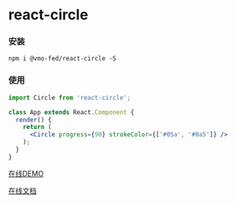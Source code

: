 # react-circle

### 安装

```shell
npm i @vmo-fed/react-circle -S
```

### 使用

```jsx
import Circle from 'react-circle';

class App extends React.Component {
  render() {
    return (
      <Circle progress={90} strokeColor={['#05a', '#0a5']} />
    );
  }
}
```

[在线DEMO](https://codesandbox.io/s/xv2kkqk9yq)

[在线文档](https://vmo-fed.github.io/react-circle/doc/#/react-circle/doc/react-circle)
